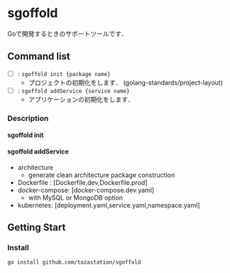 # sgoffold
Goで開発するときのサポートツールです．
## Command list
- [ ] : `sgoffold init {package name}`
    - プロジェクトの初期化をします． (golang-standards/project-layout)
- [ ] : `sgoffold addService {service name}`
    - アプリケーションの初期化をします．
### Description

#### sgoffold init

#### sgoffold addService
- architecture
    - generate clean architecture package construction
- Dockerfile : [Dockerfile.dev,Dockerfile.prod]
- docker-compose: [docker-compose.dev.yaml]
    - with MySQL or MongoDB option
- kubernetes: [deployment.yaml,service.yaml,namespace.yaml]
## Getting Start
### Install
`go install github.com/tozastation/sgoffold`